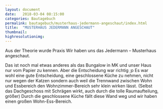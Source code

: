 ```yaml
---
layout: document
date:   2018-03-04 08:15:00
categories: Bautagebuch
permalink: bautagebuch/musterhaus-jedermann-angeschaut/index.html
title:  "MUSTERHAUS JEDERMANN ANGESCHAUT"
thumbnail: 
highresolutionimg: 
---
```

Aus der Theorie wurde Praxis
Wir haben uns das Jedermann – Musterhaus angeschaut.
<!--more-->
Das ist noch mal etwas anderes als das Bungalow in MK und unser Haus nur vom Papier zu kennen.
Aber die Entscheidung war richtig ;p
Es war wohl eine gute Entscheidung, eine geschlossene Küche zu nehmen, nicht nur wegen der Katzen sondern auch weil die Trennwand zwischen Wohn und Essbereich den Wohnzimmer-Bereich sehr klein wirken lässt. (Selbst das Dachgeschoss mit Schrägen wirkt, auch durch die tolle Raumaufteilung, größer)
Durch die geschlossene Küche fällt diese Wand weg und wir haben einen großen Wohn-Ess-Bereich.
